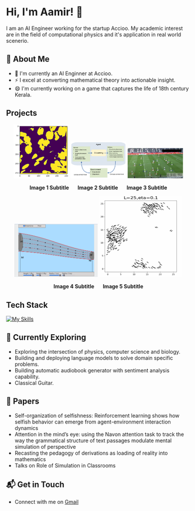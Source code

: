 # Hi, I'm Aamir! 👋

I am an AI Engineer working for the startup Accioo. My academic interest are in the field of computational physics and it's application in real world scenerio.

<!--
![Aamirs's Stats](https://github-readme-stats.vercel.app/api?username=aamirsahil&theme=vue-dark&show_icons=true&hide_border=true&count_private=true)
-->

## 🚀 About Me

- 🔭 I'm currently an AI Enginner at Accioo.
- ⚡ I excel at converting mathematical theory into actionable insight.
- 😄 I'm currently working on a game that captures the life of 18th century Kerala.

## Projects

<!-- First row of 3 images -->
<p align="center">
  <img src="https://github.com/aamirsahil/aamirsahil/blob/main/images/wsi.png?raw=true" width="30%" height="30%" alt="Image 1 Subtitle" />
  <img src="https://github.com/aamirsahil/aamirsahil/blob/main/images/rl.png?raw=true" width="30%" height="30%" alt="Image 2 Subtitle" />
  <img src="https://github.com/aamirsahil/aamirsahil/blob/main/images/football.png?raw=true" width="30%" height="30%" alt="Image 3 Subtitle" />
</p>

<!-- Subtitles for the first row -->
<p align="center">
  <b>Image 1 Subtitle</b> &nbsp;&nbsp;&nbsp;&nbsp;
  <b>Image 2 Subtitle</b> &nbsp;&nbsp;&nbsp;&nbsp;
  <b>Image 3 Subtitle</b>
</p>

<!-- Second row of 2 images -->
<p align="center">
  <img src="https://github.com/aamirsahil/aamirsahil/blob/main/images/bernoulli.png?raw=true" width="45%" height="30%" alt="Image 4 Subtitle" />
  <img src="https://github.com/aamirsahil/aamirsahil/blob/main/images/vicsek.png?raw=true" width="45%" height="30%" alt="Image 5 Subtitle" />
</p>

<!-- Subtitles for the second row -->
<p align="center">
  <b>Image 4 Subtitle</b> &nbsp;&nbsp;&nbsp;&nbsp;
  <b>Image 5 Subtitle</b>
</p>

<!--
![cancer project]( "Whole Slide Image Segmentation")
![Reinforcement Learning]()
![Foot ball]()
![Bernoulli]()
![Vicsek]()
-->

## Tech Stack
[![My Skills](https://skillicons.dev/icons?i=tensorflow,sklearn,py,cpp,unity,js,html,css)](https://skillicons.dev)

## 🌱 Currently Exploring

- Exploring the intersection of physics, computer science and biology.
- Building and deploying language models to solve domain specific problems.
- Building automatic audiobook generator with sentiment analysis capability.
- Classical Guitar.

 ## 📝 Papers

- Self-organization of selfishness: Reinforcement learning shows how selfish behavior can emerge
from agent-environment interaction dynamics
- Attention in the mind’s eye: using the Navon attention task to track the way the grammatical
structure of text passages modulate mental simulation of perspective
- Recasting the pedagogy of derivations as loading of reality into mathematics
- Talks on Role of Simulation in Classrooms


## 📬 Get in Touch

- Connect with me on [Gmail](notifysahil@gmail.com)

<!--

Here are some ideas to get you started:

- 🔭 I’m currently working on ...
- 🌱 I’m currently learning ...
- 👯 I’m looking to collaborate on ...
- 🤔 I’m looking for help with ...
- 💬 Ask me about ...
- 📫 How to reach me: ...
- 😄 Pronouns: ...
- ⚡ Fun fact: ...
-->
